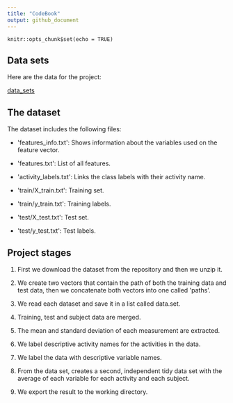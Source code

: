 ```yaml
---
title: "CodeBook"
output: github_document
---
```


```{r setup, include=FALSE}
knitr::opts_chunk$set(echo = TRUE)
```

## Data sets

Here are the data for the project:

 [data_sets](https://d396qusza40orc.cloudfront.net/getdata%2Fprojectfiles%2FUCI%20HAR%20Dataset.zip) 

## The dataset

The dataset includes the following files:

- 'features_info.txt': Shows information about the variables used on the feature vector.

- 'features.txt': List of all features.

- 'activity_labels.txt': Links the class labels with their activity name.

- 'train/X_train.txt': Training set.

- 'train/y_train.txt': Training labels.

- 'test/X_test.txt': Test set.

- 'test/y_test.txt': Test labels.

## Project stages
1. First we download the dataset from the repository and then we unzip it.

2. We create two vectors that contain the path of both the training data and test data, then we concatenate both vectors into one called 'paths'.

3. We read each dataset and save it in a list called data.set.

4. Training, test and subject data are merged.

5. The mean and standard deviation of each measurement are extracted.

6. We label descriptive activity names for the activities in the data.

7. We label the data with descriptive variable names.

8. From the data set, creates a second, independent tidy data set with the average of each variable for each activity and each subject.

9. We export the result to the working directory.
